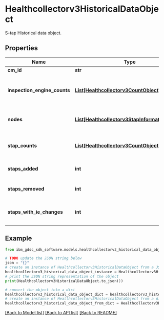 # Healthcollectorv3HistoricalDataObject

S-tap Historical data object.

## Properties

Name | Type | Description | Notes
------------ | ------------- | ------------- | -------------
**cm_id** | **str** | Cm Id. | [optional] 
**inspection_engine_counts** | [**List[Healthcollectorv3CountObject]**](Healthcollectorv3CountObject.md) | Inspection engine counts over a period of time. | [optional] 
**nodes** | [**List[Healthcollectorv3StapInformationObject]**](Healthcollectorv3StapInformationObject.md) | Detailed information about staps. | [optional] 
**stap_counts** | [**List[Healthcollectorv3CountObject]**](Healthcollectorv3CountObject.md) | Stap counts over a period of time. | [optional] 
**staps_added** | **int** | Count of staps added. | [optional] 
**staps_removed** | **int** | Count of staps removed. | [optional] 
**staps_with_ie_changes** | **int** | Count of staps that had ie changes. | [optional] 

## Example

```python
from ibm_gdsc_sdk_software.models.healthcollectorv3_historical_data_object import Healthcollectorv3HistoricalDataObject

# TODO update the JSON string below
json = "{}"
# create an instance of Healthcollectorv3HistoricalDataObject from a JSON string
healthcollectorv3_historical_data_object_instance = Healthcollectorv3HistoricalDataObject.from_json(json)
# print the JSON string representation of the object
print(Healthcollectorv3HistoricalDataObject.to_json())

# convert the object into a dict
healthcollectorv3_historical_data_object_dict = healthcollectorv3_historical_data_object_instance.to_dict()
# create an instance of Healthcollectorv3HistoricalDataObject from a dict
healthcollectorv3_historical_data_object_from_dict = Healthcollectorv3HistoricalDataObject.from_dict(healthcollectorv3_historical_data_object_dict)
```
[[Back to Model list]](../README.md#documentation-for-models) [[Back to API list]](../README.md#documentation-for-api-endpoints) [[Back to README]](../README.md)


